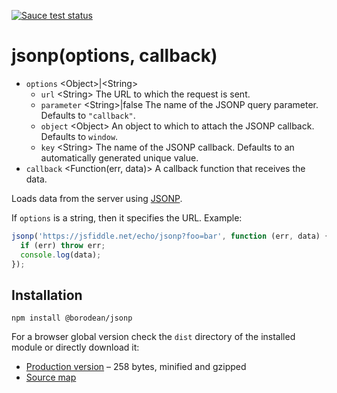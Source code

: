 [![Sauce test status][sauce-matrix]][sauce]

# jsonp(options, callback)

- `options` &lt;Object&gt;|&lt;String&gt;
  - `url` &lt;String&gt; The URL to which the request is sent.
  - `parameter` &lt;String&gt;|false The name of the JSONP query parameter. Defaults to `"callback"`.
  - `object` &lt;Object&gt; An object to which to attach the JSONP callback. Defaults to `window`.
  - `key` &lt;String&gt; The name of the JSONP callback. Defaults to an automatically generated unique value.
- `callback` &lt;Function(err, data)&gt; A callback function that receives the data.

Loads data from the server using [JSONP][jsonp].

If `options` is a string, then it specifies the URL. Example:

```js
jsonp('https://jsfiddle.net/echo/jsonp?foo=bar', function (err, data) {
  if (err) throw err;
  console.log(data);
});
```

## Installation

```
npm install @borodean/jsonp
```

For a browser global version check the `dist` directory of the installed module or directly download it:

- [Production version][dl] – 258 bytes, minified and gzipped
- [Source map][dl-map]

[dl]: https://github.com/borodean/jsonp/releases/download/1.1.0/jsonp-1.1.0.min.js
[dl-map]: https://github.com/borodean/jsonp/releases/download/1.1.0/jsonp-1.1.0.min.js.map
[jsonp]: http://bob.ippoli.to/archives/2005/12/05/remote-json-jsonp/
[sauce]: https://saucelabs.com/u/borodean-jsonp
[sauce-matrix]: https://saucelabs.com/browser-matrix/borodean-jsonp.svg
